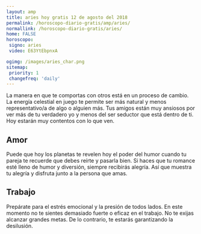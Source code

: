 ```yaml
---
layout: amp
title: aries hoy gratis 12 de agosto del 2018 
permalink: /horoscopo-diario-gratis/amp/aries/
normallink: /horoscopo-diario-gratis/aries/
home: FALSE
horoscopo:
 signo: aries
 video: E63YtEbpnxA

ogimg: /images/aries_char.png
sitemap:
 priority: 1
 changefreq: 'daily'
---
```



La manera en que te comportas con otros está en un proceso de cambio. La energía celestial en juego te permite ser más natural y menos representativo/a de algo o alguien más. Tus amigos están muy ansiosos por ver más de tu verdadero yo y menos del ser seductor que está dentro de ti. Hoy estarán muy contentos con lo que ven.

## Amor

Puede que hoy los planetas te revelen hoy el poder del humor cuando tu pareja te recuerde que debes reírte y pasarla bien. Si haces que tu romance esté lleno de humor y diversión, siempre recibirás alegría. Así que muestra tu alegría y disfruta junto a la persona que amas.

## Trabajo

Prepárate para el estrés emocional y la presión de todos lados. En este momento no te sientes demasiado fuerte o eficaz en el trabajo. No te exijas alcanzar grandes metas. De lo contrario, te estarás garantizando la desilusión.